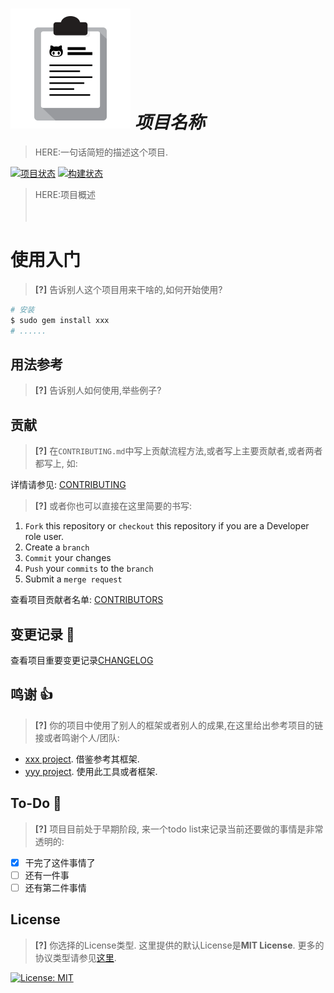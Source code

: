 ![project logo](.gitlab/project-logo.png) ___项目名称___
===

> HERE:一句话简短的描述这个项目.

[![项目状态](https://img.shields.io/badge/项目状态-开发中-orange.svg)](https://github.com/wuhuizuo/gitlab-template) 
[![构建状态](https://img.shields.io/travis/wuhuizuo/gitlab-template.svg)](https://github.com/wuhuizuo/gitlab-template)

> HERE:项目概述
> <br>
> <br>
> <br>

# 使用入门

> **[?]** 告诉别人这个项目用来干啥的,如何开始使用?

```sh
# 安装
$ sudo gem install xxx
# ......
```

## 用法参考

> **[?]** 告诉别人如何使用,举些例子?

## 贡献

> **[?]** 在`CONTRIBUTING.md`中写上贡献流程方法,或者写上主要贡献者,或者两者都写上, 如:

详情请参见: [CONTRIBUTING](./.gitlab/CONTRIBUTING.md)

> **[?]** 或者你也可以直接在这里简要的书写:

1. `Fork` this repository or `checkout` this repository if you are a Developer role user.
2. Create a `branch`
3. `Commit` your changes
4. `Push` your `commits` to the `branch`
5. Submit a `merge request`

查看项目贡献者名单: [CONTRIBUTORS](./.gitlab/CONTRIBUTORS.md)

## 变更记录 :memo:

查看项目重要变更记录[CHANGELOG](CHANGELOG.md)

## 鸣谢 :thumbsup:

> **[?]** 你的项目中使用了别人的框架或者别人的成果,在这里给出参考项目的链接或者鸣谢个人/团队:

* [xxx project](http://xxx.com/). 借鉴参考其框架.
* [yyy project](yyy.org). 使用此工具或者框架.

## To-Do :man:

> **[?]** 项目目前处于早期阶段, 来一个todo list来记录当前还要做的事情是非常透明的:

- [x] 干完了这件事情了
- [ ] 还有一件事
- [ ] 还有第二件事情

## License

> **[?]** 你选择的License类型. 这里提供的默认License是**MIT License**. 更多的协议类型请参见[这里](https://choosealicense.com/).

[![License: MIT](https://img.shields.io/badge/License-MIT-green.svg)](https://opensource.org/licenses/MIT)